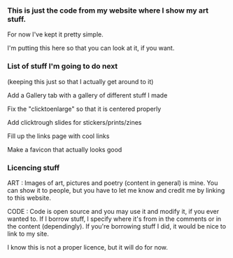 ### This is just the code from my website where I show my art stuff. 

For now I've kept it pretty simple.

I'm putting this here so that you can look at it, if you want.

### List of stuff I'm going to do next
(keeping this just so that I actually get around to it)

Add a Gallery tab with a gallery of different stuff I made

Fix the "clicktoenlarge" so that it is centered properly

Add clicktrough slides for stickers/prints/zines

Fill up the links page with cool links

Make a favicon that actually looks good

### Licencing stuff

ART : Images of art, pictures and poetry (content in general) is mine. You can show it to people, but you have to let me know and credit me by linking to this website. 

CODE : Code is open source and you may use it and modify it, if you ever wanted to. If I borrow stuff, I specify where it's from in the comments or in the content (dependingly). If you're borrowing stuff I did, it would be nice to link to my site.

I know this is not a proper licence, but it will do for now.
